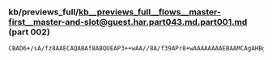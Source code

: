 ### kb/previews_full/kb__previews_full__flows__master-first__master-and-slot@guest.har.part043.md.part001.md (part 002)

```md
CBAD6+/sA/fz8AAECAQABAf8ABQUEAP3++wAA//8A/f39APr8+wAAAAAAAAEBAAMCAgAHBgcA/Pz8AAICAwADAwAAAgICAAMC
```

```
